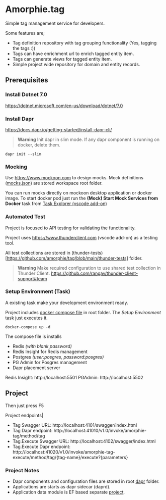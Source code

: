 # Amorphie.tag

Simple tag management service for developers.

Some features are;
* Tag definition repository with tag grouping functionality (Yes, tagging the tags :))
* Tags can have enrichment url to enrich tagged entity item. 
* Tags can generate views for tagged entity item.
* Simple project wide repository for domain and entity records.


## Prerequisites

### Install Dotnet 7.0
https://dotnet.microsoft.com/en-us/download/dotnet/7.0

### Install Dapr
https://docs.dapr.io/getting-started/install-dapr-cli/

> **Warning**
> Init dapr in slim mode. If any dapr component is running on docker, delete them.

```
dapr init --slim
```

### Mocking 
Use https://www.mockoon.com to design mocks.
Mock definitions ([mocks.json](https://github.com/amorphie/tag/blob/main/mocks.json)) are stored workspace root folder.

You can run mocks directly on mockoon desktop application or docker image.
To start docker pod just run the **(Mock) Start Mock Services from Docker** task from [Task Explorer (vscode add-on)](https://marketplace.visualstudio.com/items?itemName=spmeesseman.vscode-taskexplorer)

### Automated Test

Project is focused to API testing for validating the functionality.

Project uses https://www.thunderclient.com (vscode add-on) as a testing tool.

All test collections are stored in (thunder-tests)[https://github.com/amorphie/tag/blob/main/thunder-tests] folder.


> **Warning**
> Make required configuration to use shared test collection in Thunder Client. 
> https://github.com/rangav/thunder-client-support#team


### Setup Environment (Task)

A existing task make your development environment ready.

Project includes [docker compose file](https://github.com/amorphie/tag/blob/main/docker-compose.yml) in root folder. The *Setup Environment* task just executes it.

```
docker-compose up -d
```

The compose file is installs 
* Redis *(with blank password)*
* Redis Insight for Redis management
* Postgres *(user:posgres, password:posgres)*
* PG Admin for Posgres management
* Dapr placement server

Redis Insight: http://localhost:5501
PGAdmin: http://localhost:5502

## Project

Then just press F5

Project endpoints|

* Tag Swagger URL: http://localhost:4101/swagger/index.html
* Tag Dapr endpoint: http://localhost:41010/v1.0/invoke/amorphie-tag/method/tag
* Tag.Execute Swagger URL: http://localhost:4102/swagger/index.html
* Tag.Execute Dapr endpoint: http://localhost:41020/v1.0/invoke/amorphie-tag-execute/method/tag/{tag-name}/execute?{parameters}

### Project Notes
* Dapr components and configuration files are stored in root [dapr](https://github.com/amorphie/tag/blob/main/dapr) folder.
* Applications are starts as dapr sidecar (daprd).
* Application data module is EF based separate [project](https://github.com/amorphie/tag/blob/main/amorphie.tag.data).